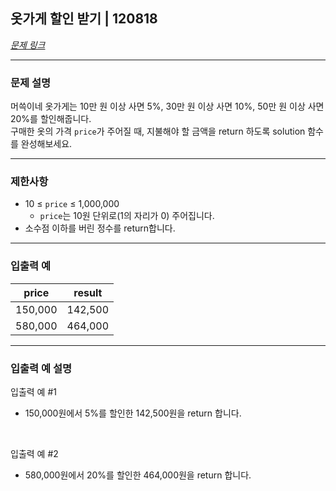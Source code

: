 ## 옷가게 할인 받기 | 120818
[*문제 링크*](https://school.programmers.co.kr/learn/courses/30/lessons/120818 "옷가게 할인 받기 문제 링크")
___

### 문제 설명
머쓱이네 옷가게는 10만 원 이상 사면 5%, 30만 원 이상 사면 10%, 50만 원 이상 사면 20%를 할인해줍니다.
<br>
구매한 옷의 가격 `price`가 주어질 때, 지불해야 할 금액을 return 하도록 solution 함수를 완성해보세요.
___

### 제한사항
* 10 ≤ `price` ≤ 1,000,000
   * `price`는 10원 단위로(1의 자리가 0) 주어집니다.
* 소수점 이하를 버린 정수를 return합니다.
___

### 입출력 예
price|result
---|---
150,000|142,500
580,000|464,000
___

### 입출력 예 설명
입출력 예 #1
<br>
*  150,000원에서 5%를 할인한 142,500원을 return 합니다.

<br>

입출력 예 #2
<br>
*  580,000원에서 20%를 할인한 464,000원을 return 합니다.